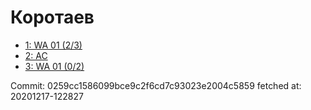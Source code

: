 # Коротаев
- [1: WA 01 (2/3)](1.md)
- [2: AC](2.md)
- [3: WA 01 (0/2)](3.md)

Commit: 0259cc1586099bce9c2f6cd7c93023e2004c5859
 fetched at: 20201217-122827
